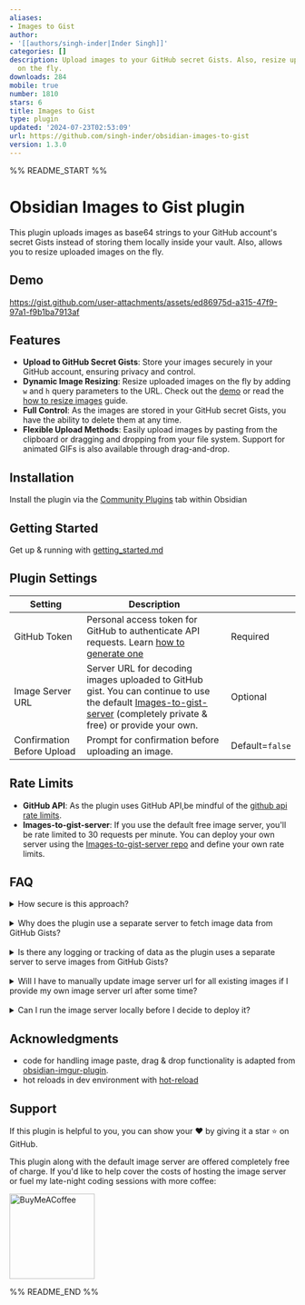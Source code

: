 ```yaml
---
aliases:
- Images to Gist
author:
- '[[authors/singh-inder|Inder Singh]]'
categories: []
description: Upload images to your GitHub secret Gists. Also, resize uploaded images
  on the fly.
downloads: 284
mobile: true
number: 1810
stars: 6
title: Images to Gist
type: plugin
updated: '2024-07-23T02:53:09'
url: https://github.com/singh-inder/obsidian-images-to-gist
version: 1.3.0
---
```


%% README_START %%

# Obsidian Images to Gist plugin

This plugin uploads images as base64 strings to your GitHub account's secret Gists instead of storing them locally inside your vault. Also, allows you to resize uploaded images on the fly.

## Demo

https://gist.github.com/user-attachments/assets/ed86975d-a315-47f9-97a1-f9b1ba7913af

## Features

- **Upload to GitHub Secret Gists**: Store your images securely in your GitHub account, ensuring privacy and control.
- **Dynamic Image Resizing**: Resize uploaded images on the fly by adding `w` and `h` query parameters to the URL. Check out the [demo](https://github.com/singh-inder/obsidian-images-to-gist#demo) or read the [how to resize images](https://github.com/singh-inder/obsidian-images-to-gist/blob/main/docs/getting_started.md#resize) guide.
- **Full Control**: As the images are stored in your GitHub secret Gists, you have the ability to delete them at any time.
- **Flexible Upload Methods**: Easily upload images by pasting from the clipboard or dragging and dropping from your file system. Support for animated GIFs is also available through drag-and-drop.

## Installation

Install the plugin via the [Community Plugins](https://help.obsidian.md/Extending+Obsidian/Community+plugins) tab within Obsidian

## Getting Started

<!-- TODO: add youtube video url -->

<!-- Get up & running with [getting started video]() or if you prefer a written version [getting_started.md](/docs/getting_started.md) -->

Get up & running with [getting_started.md](https://github.com/singh-inder/obsidian-images-to-gist/blob/main/docs/getting_started.md)

## Plugin Settings

<!-- prettier-ignore -->
| Setting | Description |  |
|---|---|---|
| GitHub Token | Personal access token for GitHub to authenticate API requests. Learn [how to generate one](https://github.com/singh-inder/obsidian-images-to-gist/blob/main/docs/getting_started.md) | Required |
| Image Server URL | Server URL for decoding images uploaded to GitHub gist. You can continue to use the default [Images-to-gist-server](https://github.com/singh-inder/images-to-gist-server) (completely private & free) or provide your own. | Optional |
| Confirmation Before Upload | Prompt for confirmation before uploading an image. | Default=`false` |

## Rate Limits

- **GitHub API**: As the plugin uses GitHub API,be mindful of the [github api rate limits](https://docs.github.com/en/rest/using-the-rest-api/rate-limits-for-the-rest-api?apiVersion=2022-11-28#primary-rate-limit-for-authenticated-users).
- **Images-to-gist-server**: If you use the default free image server, you'll be rate limited to 30 requests per minute. You can deploy your own server using the [Images-to-gist-server repo](https://github.com/singh-inder/images-to-gist-server) and define your own rate limits.

## FAQ

<details>
<summary>How secure is this approach?</summary>
Your image uploaded to GitHub secret Gists cannot be seen unless you share a link or someone magically guesses the URL to your gist.
</details>

<br>

<details>
<summary>Why does the plugin use a separate server to fetch image data from GitHub Gists?</summary>

1. As the image is uploaded as base64 string, the response from GitHub Gist api is a base64 string. The client(Obsidian) makes a request to the image server and receives the decoded image from GitHub Gist api with the necessary `Content-Type` headers so that Obsidian can recognize the resource as an image. In layman terms, this ensures that images are displayed correctly within your notes.

2. Also, I don't have access to service workers in Obsidian which would enable me to do decode base64 strings directly inside Obsidian. If in the future, Obsidian team allows developers to use service workers, I'll add the functionality to handle this entire process directly inside Obsidian.
</details>

<br>

<details>
    <summary>Is there any logging or tracking of data as the plugin uses a separate server to serve images from GitHub Gists?</summary>
  
  - Nope, there is no logging or tracking of data. The [images-to-gist-server](https://github.com/singh-inder/images-to-gist-server) is open source, ensuring transparency and allowing users to review it for themselves. 
  - You can easily self host your own image server by simply forking the repo and deploying it on your platform of choice.
</details>

<br>

<details>
<summary>Will I have to manually update image server url for all existing images if I provide my own image server url after some time?</summary>
 
 - No, you won't have to manually update the image server url for all existing images. 
 - Simply open the command palette (`CTRL/CMD + P`) and search for `Update all image server urls.` This command will automatically update the image server url for all images in current file with the url you've entered in settings.
</details>

<br>

<details>    
<summary>Can I run the image server locally before I decide to deploy it?</summary>

- Absolutely, you can either use [Docker](https://github.com/singh-inder/images-to-gist-server?tab=readme-ov-file#run-locally-using-docker) or [Clone the Repo](https://github.com/singh-inder/images-to-gist-server?tab=readme-ov-file#run-locally-using-docker) and run it locally.

- Inside settings set your image server url to `http://localhost:5000` or whatever port you run the server on.
</details>

## Acknowledgments

- code for handling image paste, drag & drop functionality is adapted from [obsidian-imgur-plugin](https://github.com/obdevimgur/obsidian-imgur-plugin).
- hot reloads in dev environment with [hot-reload](https://github.com/pjeby/hot-reload)

## Support

If this plugin is helpful to you, you can show your ❤️ by giving it a star ⭐️ on GitHub.

This plugin along with the default image server are offered completely free of charge. If you'd like to help cover the costs of hosting the image server or fuel my late-night coding sessions with more coffee:

[<img src="https://cdn.buymeacoffee.com/buttons/v2/default-yellow.png" alt="BuyMeACoffee" width="150">](https://www.buymeacoffee.com/_inder1)


%% README_END %%